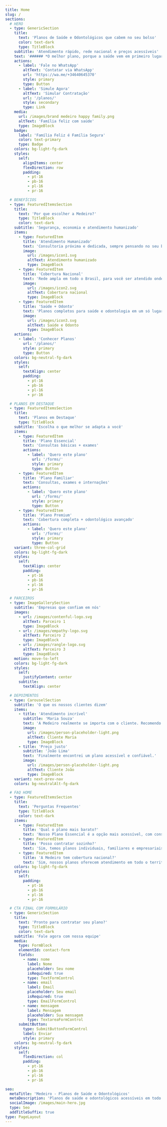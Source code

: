 ```yaml
---
title: Home
slug: /
sections:
  # HERO
  - type: GenericSection
    title:
      text: 'Planos de Saúde e Odontológicos que cabem no seu bolso'
      color: text-dark
      type: TitleBlock
    subtitle: 'Atendimento rápido, rede nacional e preços acessíveis'
    text: '###### *O melhor plano, porque a saúde vem em primeiro lugar.*'
    actions:
      - label: 'Fale no WhatsApp'
        altText: 'Contatar via WhatsApp'
        url: 'https://wa.me/+34640645370'
        style: primary
        type: Button
      - label: 'Simule Agora'
        altText: 'Simular Contratação'
        url: '/planos/'
        style: secondary
        type: Link
    media:
      url: /images/brand medeiro happy family.png
      altText: 'Família feliz com saúde'
      type: ImageBlock
    badge:
      label: 'Família Feliz é Família Segura'
      color: text-primary
      type: Badge
    colors: bg-light-fg-dark
    styles:
      self:
        alignItems: center
        flexDirection: row
        padding:
          - pt-16
          - pb-16
          - pl-16
          - pr-16

  # BENEFÍCIOS
  - type: FeaturedItemsSection
    title:
      text: 'Por que escolher a Medeiro?'
      type: TitleBlock
      color: text-dark
    subtitle: 'Segurança, economia e atendimento humanizado'
    items:
      - type: FeaturedItem
        title: 'Atendimento Humanizado'
        text: 'Consultoria próxima e dedicada, sempre pensando no seu bem-estar.'
        image:
          url: /images/icon1.svg
          altText: Atendimento humanizado
          type: ImageBlock
      - type: FeaturedItem
        title: 'Cobertura Nacional'
        text: 'Rede ampla em todo o Brasil, para você ser atendido onde estiver.'
        image:
          url: /images/icon2.svg
          altText: Cobertura nacional
          type: ImageBlock
      - type: FeaturedItem
        title: 'Saúde + Odonto'
        text: 'Planos completos para saúde e odontologia em um só lugar.'
        image:
          url: /images/icon3.svg
          altText: Saúde e Odonto
          type: ImageBlock
    actions:
      - label: 'Conhecer Planos'
        url: '/planos/'
        style: primary
        type: Button
    colors: bg-neutral-fg-dark
    styles:
      self:
        textAlign: center
        padding:
          - pt-16
          - pb-16
          - pl-16
          - pr-16

  # PLANOS EM DESTAQUE
  - type: FeaturedItemsSection
    title:
      text: 'Planos em Destaque'
      type: TitleBlock
    subtitle: 'Escolha o que melhor se adapta a você'
    items:
      - type: FeaturedItem
        title: 'Plano Essencial'
        text: 'Consultas básicas + exames'
        actions:
          - label: 'Quero este plano'
            url: '/forms/'
            style: primary
            type: Button
      - type: FeaturedItem
        title: 'Plano Familiar'
        text: 'Consultas, exames e internações'
        actions:
          - label: 'Quero este plano'
            url: '/forms/'
            style: primary
            type: Button
      - type: FeaturedItem
        title: 'Plano Premium'
        text: 'Cobertura completa + odontológico avançado'
        actions:
          - label: 'Quero este plano'
            url: '/forms/'
            style: primary
            type: Button
    variant: three-col-grid
    colors: bg-light-fg-dark
    styles:
      self:
        textAlign: center
        padding:
          - pt-16
          - pb-16
          - pl-16
          - pr-16

  # PARCEIROS
  - type: ImageGallerySection
    subtitle: 'Empresas que confiam em nós'
    images:
      - url: /images/contenful-logo.svg
        altText: Parceiro 1
        type: ImageBlock
      - url: /images/empathy-logo.svg
        altText: Parceiro 2
        type: ImageBlock
      - url: /images/rangle-logo.svg
        altText: Parceiro 3
        type: ImageBlock
    motion: move-to-left
    colors: bg-light-fg-dark
    styles:
      self:
        justifyContent: center
      subtitle:
        textAlign: center

  # DEPOIMENTOS
  - type: CarouselSection
    subtitle: 'O que os nossos clientes dizem'
    items:
      - title: 'Atendimento incrível'
        subtitle: 'Maria Souza'
        text: 'A Medeiro realmente se importa com o cliente. Recomendo 100%.'
        image:
          url: /images/person-placeholder-light.png
          altText: Cliente Maria
          type: ImageBlock
      - title: 'Preço justo'
        subtitle: 'João Lima'
        text: 'Finalmente encontrei um plano acessível e confiável.'
        image:
          url: /images/person-placeholder-light.png
          altText: Cliente João
          type: ImageBlock
    variant: next-prev-nav
    colors: bg-neutralAlt-fg-dark

  # FAQ HOME
  - type: FeaturedItemsSection
    title:
      text: 'Perguntas Frequentes'
      type: TitleBlock
      color: text-dark
    items:
      - type: FeaturedItem
        title: 'Qual o plano mais barato?'
        text: 'Nosso Plano Essencial é a opção mais acessível, com consultas e exames básicos incluídos.'
      - type: FeaturedItem
        title: 'Posso contratar sozinho?'
        text: 'Sim, temos planos individuais, familiares e empresariais. Você escolhe o que melhor atende às suas necessidades.'
      - type: FeaturedItem
        title: 'A Medeiro tem cobertura nacional?'
        text: 'Sim, nossos planos oferecem atendimento em todo o território brasileiro.'
    colors: bg-light-fg-dark
    styles:
      self:
        padding:
          - pt-16
          - pb-16
          - pl-16
          - pr-16

  # CTA FINAL COM FORMULÁRIO
  - type: GenericSection
    title:
      text: 'Pronto para contratar seu plano?'
      type: TitleBlock
      color: text-dark
    subtitle: 'Fale agora com nossa equipe'
    media:
      type: FormBlock
      elementId: contact-form
      fields:
        - name: nome
          label: Nome
          placeholder: Seu nome
          isRequired: true
          type: TextFormControl
        - name: email
          label: Email
          placeholder: Seu email
          isRequired: true
          type: EmailFormControl
        - name: mensagem
          label: Mensagem
          placeholder: Sua mensagem
          type: TextareaFormControl
      submitButton:
        type: SubmitButtonFormControl
        label: Enviar
        style: primary
    colors: bg-neutral-fg-dark
    styles:
      self:
        flexDirection: col
        padding:
          - pt-16
          - pb-16
          - pl-16
          - pr-16

seo:
  metaTitle: 'Medeiro - Planos de Saúde e Odontológicos'
  metaDescription: 'Planos de saúde e odontológicos acessíveis em todo o Brasil. Atendimento humanizado, cobertura nacional e preços justos.'
  socialImage: /images/main-hero.jpg
  type: Seo
  addTitleSuffix: true
type: PageLayout
---
```


